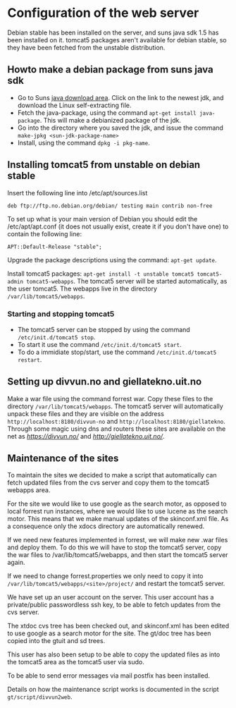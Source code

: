 Configuration of the web server
===============================

Debian stable has been installed on the server, and suns java sdk 1.5
has been installed on it. tomcat5 packages aren't available for debian
stable, so they have been fetched from the unstable distribution.

Howto make a debian package from suns java sdk
----------------------------------------------

-   Go to Suns [java download
    area](http://java.sun.com/j2se/1.5.0/download.jsp). Click on the
    link to the newest jdk, and download the Linux self-extracting file.
-   Fetch the java-package, using the command
    `apt-get install java-package`. This will make a debianized package
    of the jdk.
-   Go into the directory where you saved the jdk, and issue the command
    `make-jpkg <sun-jdk-package-name>`
-   Install, using the command `dpkg -i pkg-name`.

Installing tomcat5 from unstable on debian stable
-------------------------------------------------

Insert the following line into /etc/apt/sources.list

    deb ftp://ftp.no.debian.org/debian/ testing main contrib non-free

To set up what is your main version of Debian you should edit the
/etc/apt/apt.conf (it does not usually exist, create it if you don't
have one) to contain the following line:

    APT::Default-Release "stable";

Upgrade the package descriptions using the command: `apt-get update`.

Install tomcat5 packages:
`apt-get install -t unstable tomcat5 tomcat5-admin tomcat5-webapps`. The
tomcat5 server will be started automatically, as the user tomcat5. The
webapps live in the directory `/var/lib/tomcat5/webapps`.

### Starting and stopping tomcat5

-   The tomcat5 server can be stopped by using the command
    `/etc/init.d/tomcat5 stop`.
-   To start it use the command `/etc/init.d/tomcat5 start`.
-   To do a immidiate stop/start, use the command
    `/etc/init.d/tomcat5 restart`.

Setting up divvun.no and giellatekno.uit.no
-------------------------------------------

Make a war file using the command forrest war. Copy these files to the
directory `/var/lib/tomcat5/webapps`. The tomcat5 server will
automatically unpack these files and they are visible on the address
`http://localhost:8180/divvun-no` and
`http://localhost:8180/giellatekno`. Through some magic using dns and
routers these sites are available on the net as *https://divvun.no/*
and *http://giellatekno.uit.no/*.

Maintenance of the sites
------------------------

To maintain the sites we decided to make a script that automatically can
fetch updated files from the cvs server and copy them to the tomcat5
webapps area.

For the site we would like to use google as the search motor, as opposed
to local forrest run instances, where we would like to use lucene as the
search motor. This means that we make manual updates of the skinconf.xml
file. As a consequence only the xdocs directory are automatically
renewed.

If we need new features implemented in forrest, we will make new .war
files and deploy them. To do this we will have to stop the tomcat5
server, copy the war files to /var/lib/tomcat5/webapps, and then start
the tomcat5 server again.

If we need to change forrest.properties we only need to copy it into
`/var/lib/tomcat5/webapps/<site>/project/` and restart the tomcat5
server.

We have set up an user account on the server. This user account has a
private/public passwordless ssh key, to be able to fetch updates from
the cvs server.

The xtdoc cvs tree has been checked out, and skinconf.xml has been
edited to use google as a search motor for the site. The gt/doc tree has
been copied into the gtuit and sd trees.

This user has also been setup to be able to copy the updated files as
into the tomcat5 area as the tomcat5 user via sudo.

To be able to send error messages via mail postfix has been installed.

Details on how the maintenance script works is documented in the script
`gt/script/divvun2web`.
